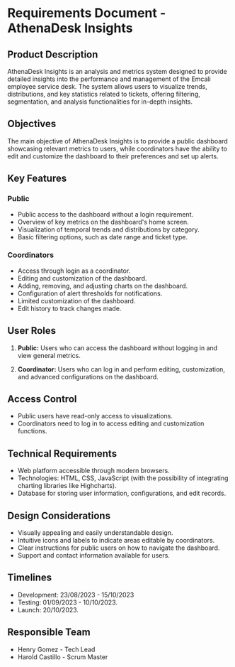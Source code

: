 # Requirements Document - AthenaDesk Insights

## Product Description

AthenaDesk Insights is an analysis and metrics system designed to provide detailed insights into the performance and management of the Emcali employee service desk. The system allows users to visualize trends, distributions, and key statistics related to tickets, offering filtering, segmentation, and analysis functionalities for in-depth insights.

## Objectives

The main objective of AthenaDesk Insights is to provide a public dashboard showcasing relevant metrics to users, while coordinators have the ability to edit and customize the dashboard to their preferences and set up alerts.

## Key Features

### Public

- Public access to the dashboard without a login requirement.
- Overview of key metrics on the dashboard's home screen.
- Visualization of temporal trends and distributions by category.
- Basic filtering options, such as date range and ticket type.

### Coordinators

- Access through login as a coordinator.
- Editing and customization of the dashboard.
- Adding, removing, and adjusting charts on the dashboard.
- Configuration of alert thresholds for notifications.
- Limited customization of the dashboard.
- Edit history to track changes made.

## User Roles

1. **Public:** Users who can access the dashboard without logging in and view general metrics.

2. **Coordinator:** Users who can log in and perform editing, customization, and advanced configurations on the dashboard.

## Access Control

- Public users have read-only access to visualizations.
- Coordinators need to log in to access editing and customization functions.

## Technical Requirements

- Web platform accessible through modern browsers.
- Technologies: HTML, CSS, JavaScript (with the possibility of integrating charting libraries like Highcharts).
- Database for storing user information, configurations, and edit records.

## Design Considerations

- Visually appealing and easily understandable design.
- Intuitive icons and labels to indicate areas editable by coordinators.
- Clear instructions for public users on how to navigate the dashboard.
- Support and contact information available for users.

## Timelines

- Development: 23/08/2023 - 15/10/2023
- Testing: 01/09/2023 - 10/10/2023.
- Launch: 20/10/2023.

## Responsible Team
- Henry Gomez - Tech Lead
- Harold Castillo - Scrum Master

